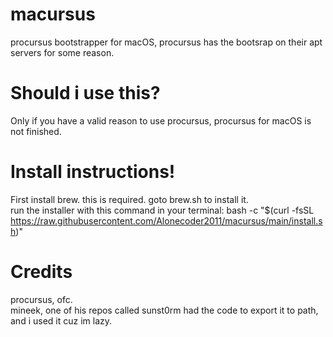 # macursus
procursus bootstrapper for macOS, procursus has the bootsrap on their apt servers for some reason.
# Should i use this?
Only if you have a valid reason to use procursus, procursus for macOS is not finished.
# Install instructions!
First install brew. this is required. goto brew.sh to install it.<br>
run the installer with this command in your terminal: bash -c "$(curl -fsSL https://raw.githubusercontent.com/Alonecoder2011/macursus/main/install.sh)" <br>
# Credits
procursus, ofc.<br>
mineek, one of his repos called sunst0rm had the code to export it to path, and i used it cuz im lazy.
